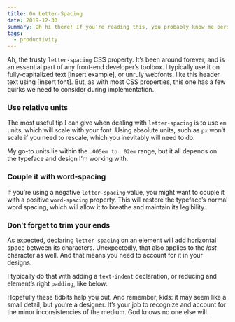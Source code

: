```yaml
---
title: On Letter-Spacing
date: 2019-12-30
summary: Oh hi there! If you’re reading this, you probably know me personally or are a search bot. Welcome humans and robots alike. I’ve been tinkering around on the design of this site for a good while now…
tags:
  - productivity
---
```


Ah, the trusty `letter-spacing` CSS property. It’s been around forever, and is an essential part of any front-end developer’s toolbox. I typically use it on fully-capitalized text [insert example], or unruly webfonts, like this header text using [insert font]. But, as with most CSS properties, this one has a few quirks we need to consider during implementation.

### Use relative units
The most useful tip I can give when dealing with `letter-spacing` is to use `em` units, which will scale with your font. Using absolute units, such as `px` won’t scale if you need to rescale, which you inevitably will need to do.

My go-to units lie within the `.005em to .02em` range, but it all depends on the typeface and design I’m working with.

### Couple it with word-spacing
If you’re using a negative `letter-spacing` value, you might want to couple it with a positive `word-spacing` property. This will restore the typeface’s normal word spacing, which will allow it to breathe and maintain its legibility.

### Don’t forget to trim your ends

As expected, declaring `letter-spacing` on an element will add horizontal space between its characters. Unexpectedly, that also applies to the *last* character as well. And that means you need to account for it in your designs.

I typically do that with adding a `text-indent` declaration, or reducing and element’s right `padding`, like below:

Hopefully these tidbits help you out. And remember, kids: it may seem like a small detail, but you’re a designer. It’s your job to recognize and account for the minor inconsistencies of the medium. God knows no one else will.